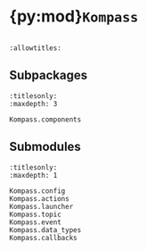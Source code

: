 # {py:mod}`Kompass`

```{py:module} Kompass
```

```{autodoc2-docstring} Kompass
:allowtitles:
```

## Subpackages

```{toctree}
:titlesonly:
:maxdepth: 3

Kompass.components
```

## Submodules

```{toctree}
:titlesonly:
:maxdepth: 1

Kompass.config
Kompass.actions
Kompass.launcher
Kompass.topic
Kompass.event
Kompass.data_types
Kompass.callbacks
```
